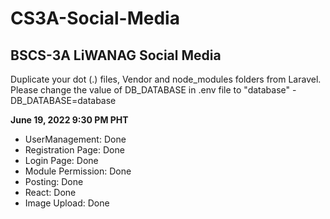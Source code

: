# CS3A-Social-Media
## BSCS-3A LiWANAG Social Media

Duplicate your dot (.) files, Vendor and node_modules folders from Laravel.
Please change the value of DB_DATABASE in .env file to "database" - DB_DATABASE=database


**June 19, 2022 9:30 PM PHT**<br>
- UserManagement: Done
- Registration Page: Done
- Login Page: Done
- Module Permission: Done
- Posting: Done
- React: Done
- Image Upload: Done
